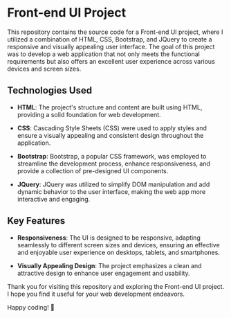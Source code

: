 # Front-end UI Project

This repository contains the source code for a Front-end UI project, where I utilized a combination of HTML, CSS, Bootstrap, and JQuery to create a responsive and visually appealing user interface. The goal of this project was to develop a web application that not only meets the functional requirements but also offers an excellent user experience across various devices and screen sizes.

## Technologies Used

- **HTML**: The project's structure and content are built using HTML, providing a solid foundation for web development.

- **CSS**: Cascading Style Sheets (CSS) were used to apply styles and ensure a visually appealing and consistent design throughout the application.

- **Bootstrap**: Bootstrap, a popular CSS framework, was employed to streamline the development process, enhance responsiveness, and provide a collection of pre-designed UI components.

- **JQuery**: JQuery was utilized to simplify DOM manipulation and add dynamic behavior to the user interface, making the web app more interactive and engaging.

## Key Features

- **Responsiveness**: The UI is designed to be responsive, adapting seamlessly to different screen sizes and devices, ensuring an effective and enjoyable user experience on desktops, tablets, and smartphones.

- **Visually Appealing Design**: The project emphasizes a clean and attractive design to enhance user engagement and usability.


Thank you for visiting this repository and exploring the Front-end UI project. I hope you find it useful for your web development endeavors.

Happy coding! 🚀
